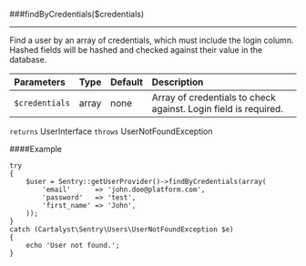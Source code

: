 <a id="findByCredentials"></a>
###findByCredentials($credentials)

----------

Find a user by an array of credentials, which must include the login column. Hashed fields will be hashed and checked against their value in the database.

Parameters                   | Type            | Default       | Description
:--------------------------- | :-------------: | :------------ | :--------------
`$credentials`               | array           | none          | Array of credentials to check against. Login field is required.

`returns` UserInterface
`throws`  UserNotFoundException

####Example

	try
	{
		$user = Sentry::getUserProvider()->findByCredentials(array(
			'email'      => 'john.doe@platform.com',
			'password'   => 'test',
			'first_name' => 'John',
		));
	}
	catch (Cartalyst\Sentry\Users\UserNotFoundException $e)
	{
		echo 'User not found.';
	}
